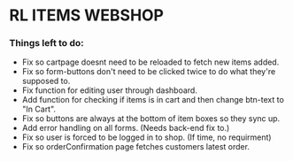 # RL ITEMS WEBSHOP

### Things left to do:

- Fix so cartpage doesnt need to be reloaded to fetch new items added.
- Fix so form-buttons don't need to be clicked twice to do what they're supposed to.
- Fix function for editing user through dashboard.
- Add function for checking if items is in cart and then change btn-text to "In Cart".
- Fix so buttons are always at the bottom of item boxes so they sync up.
- Add error handling on all forms. (Needs back-end fix to.)
- Fix so user is forced to be logged in to shop. (If time, no requirment)
- Fix so orderConfirmation page fetches customers latest order.
